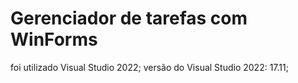 # Gerenciador de tarefas com WinForms

foi utilizado Visual Studio 2022;
versão do Visual Studio 2022: 17.11;
